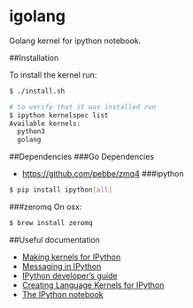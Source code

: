 igolang
=======

Golang kernel for ipython notebook.

##Installation

To install the kernel run:
```bash
$ ./install.sh

# to verify that it was installed run
$ ipython kernelspec list
Available kernels:
  python3
  golang
```

##Dependencies
###Go Dependencies
- https://github.com/pebbe/zmq4
###ipython
```bash
$ pip install ipython[all]
```
###zeromq
On osx:
```bash
$ brew install zeromq
```

##Useful documentation
- [Making kernels for IPython](https://ipython.org/ipython-doc/dev/development/kernels.html)
- [Messaging in IPython](https://ipython.org/ipython-doc/dev/development/messaging.html)
- [IPython developer’s guide](https://ipython.org/ipython-doc/dev/development/index.html)
- [Creating Language Kernels for IPython](http://andrew.gibiansky.com/blog/ipython/ipython-kernels/)
- [The IPython notebook](https://ipython.org/ipython-doc/3/notebook/index.html)